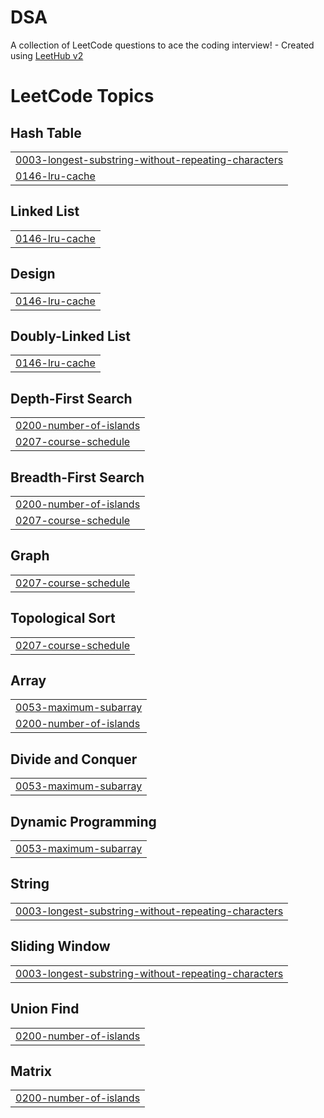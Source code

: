 # DSA
A collection of LeetCode questions to ace the coding interview! - Created using [LeetHub v2](https://github.com/arunbhardwaj/LeetHub-2.0)

<!---LeetCode Topics Start-->
# LeetCode Topics
## Hash Table
|  |
| ------- |
| [0003-longest-substring-without-repeating-characters](https://github.com/picode0/DSA/tree/master/0003-longest-substring-without-repeating-characters) |
| [0146-lru-cache](https://github.com/picode0/DSA/tree/master/0146-lru-cache) |
## Linked List
|  |
| ------- |
| [0146-lru-cache](https://github.com/picode0/DSA/tree/master/0146-lru-cache) |
## Design
|  |
| ------- |
| [0146-lru-cache](https://github.com/picode0/DSA/tree/master/0146-lru-cache) |
## Doubly-Linked List
|  |
| ------- |
| [0146-lru-cache](https://github.com/picode0/DSA/tree/master/0146-lru-cache) |
## Depth-First Search
|  |
| ------- |
| [0200-number-of-islands](https://github.com/picode0/DSA/tree/master/0200-number-of-islands) |
| [0207-course-schedule](https://github.com/picode0/DSA/tree/master/0207-course-schedule) |
## Breadth-First Search
|  |
| ------- |
| [0200-number-of-islands](https://github.com/picode0/DSA/tree/master/0200-number-of-islands) |
| [0207-course-schedule](https://github.com/picode0/DSA/tree/master/0207-course-schedule) |
## Graph
|  |
| ------- |
| [0207-course-schedule](https://github.com/picode0/DSA/tree/master/0207-course-schedule) |
## Topological Sort
|  |
| ------- |
| [0207-course-schedule](https://github.com/picode0/DSA/tree/master/0207-course-schedule) |
## Array
|  |
| ------- |
| [0053-maximum-subarray](https://github.com/picode0/DSA/tree/master/0053-maximum-subarray) |
| [0200-number-of-islands](https://github.com/picode0/DSA/tree/master/0200-number-of-islands) |
## Divide and Conquer
|  |
| ------- |
| [0053-maximum-subarray](https://github.com/picode0/DSA/tree/master/0053-maximum-subarray) |
## Dynamic Programming
|  |
| ------- |
| [0053-maximum-subarray](https://github.com/picode0/DSA/tree/master/0053-maximum-subarray) |
## String
|  |
| ------- |
| [0003-longest-substring-without-repeating-characters](https://github.com/picode0/DSA/tree/master/0003-longest-substring-without-repeating-characters) |
## Sliding Window
|  |
| ------- |
| [0003-longest-substring-without-repeating-characters](https://github.com/picode0/DSA/tree/master/0003-longest-substring-without-repeating-characters) |
## Union Find
|  |
| ------- |
| [0200-number-of-islands](https://github.com/picode0/DSA/tree/master/0200-number-of-islands) |
## Matrix
|  |
| ------- |
| [0200-number-of-islands](https://github.com/picode0/DSA/tree/master/0200-number-of-islands) |
<!---LeetCode Topics End-->